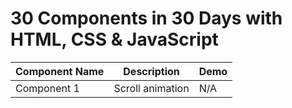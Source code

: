 # 30 Components in 30 Days with HTML, CSS & JavaScript

| Component Name | Description      | Demo |
| -------------- | ---------------- | ---- |
| Component 1    | Scroll animation | N/A  |
